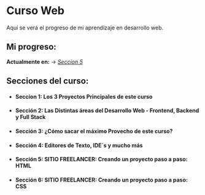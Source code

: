 # Curso Web
Aquí se verá el progreso de mi aprendizaje en desarrollo web. 

## Mi progreso:
__Actualmente en:__ $\rightarrow$ _[Seccion 5](#sección-6-sitio-freelancer-creando-un-proyecto-paso-a-paso-css)_

## Secciones del curso:

* #### Seccion 1: Los 3 Proyectos Principales de este curso
* #### Sección 2: Las Distintas áreas del Desarrollo Web - Frontend, Backend y Full Stack
* #### Sección 3: ¿Cómo sacar el máximo Provecho de este curso?
* #### Sección 4: Editores de Texto, IDE´s y mucho más
* #### Sección 5: SITIO FREELANCER: Creando un proyecto paso a paso: HTML
* #### Sección 6: SITIO FREELANCER: Creando un proyecto paso a paso: CSS  
